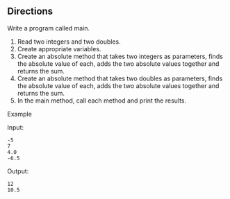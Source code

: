 ## Directions

Write a program called main.

1. Read two integers and two doubles.
2. Create appropriate variables.
3. Create an absolute method that takes two integers as parameters, finds the absolute value of each, adds the two absolute values together and returns the sum.
4. Create an absolute method that takes two doubles as parameters, finds the absolute value of each, adds the two absolute values together and returns the sum.
5. In the main method, call each method and print the results.

Example

Input:

	-5
	7
	4.0
	-6.5
Output:

	12
	10.5


